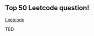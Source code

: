 ## Top 50 Leetcode question!

[Leetcode](https://leetcode.com/problemset/algorithms/?cong=true)

TBD